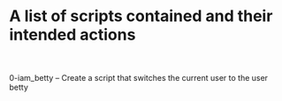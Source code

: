 # A list of scripts contained and their intended actions
</br>
</br>
0-iam_betty – Create a script that switches the current user to the user betty
</br>
</br>
